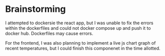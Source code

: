 # Brainstorming


I attempted to dockersie the react app, but I was unable to fix the errors within the dockerfiles and could not docker compose up and push it to docker hub. Dockerfiles may cause errors.

For the frontend, I was also planning to implement a live js chart graph of recent temperatures, but I could finish this componenet in the time allotted. 

